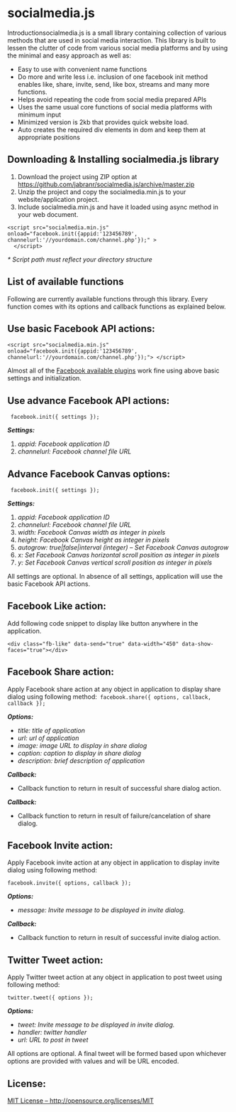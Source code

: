 <h1>socialmedia.js</h1>
<p>Introductionsocialmedia.js is a small library containing collection of various methods that are used in social media interaction. This library is built to lessen the clutter of code from various social media platforms and by using the minimal and easy approach as well as: </p>
<ul>
  <li>Easy to use with convenient name functions</li>
  <li>Do more and write less i.e. inclusion of one facebook init method enables like, share, invite, send, like box, streams and many more functions.</li>
  <li>Helps avoid repeating the code from social media prepared APIs</li>
  <li>Uses the same usual core functions of social media platforms with minimum input</li>
  <li>Minimized version is 2kb that provides quick website load.</li>
  <li>Auto creates the required div elements in dom and keep them at appropriate positions</li>
</ul>
<h2> Downloading &amp; Installing socialmedia.js library </h2>
<ol>
  <li>Download the project using ZIP option at <a href="https://github.com/jabranr/socialmedia.js/archive/master.zip">https://github.com/jabranr/socialmedia.js/archive/master.zip</a></li>
  <li>Unzip the project and copy the socialmedia.min.js to your website/application project.</li>
  <li>Include socialmedia.min.js and have it loaded using async method in your web document.</li>
</ol>
<p><code>&lt;script src="socialmedia.min.js" onload="facebook.init({appid:'123456789', channelurl:'//yourdomain.com/channel.php'});" &gt;
  &lt;/script&gt;</code></p>
<p><em>* Script path must reflect your directory structure</em></p>
<h2>List of available functions </h2>
<p>Following are currently available functions through this library. Every function comes with its options and callback functions as explained below.</p>
<h2> Use basic Facebook API actions: </h2>
<p><code>&lt;script src="socialmedia.min.js" onload="facebook.init({appid:'123456789', channelurl:'//yourdomain.com/channel.php'});"&gt; </code><code>&lt;/script&gt;</code></p>
<p>Almost all of the <a href="https://developers.facebook.com/docs/plugins/" target="_blank">Facebook available plugins</a> work fine using above basic settings and initialization.</p>
<h2> Use advance Facebook API actions:</h2>
<p><code> facebook.init({ settings }); </code> </p>
<p><strong><em>Settings:</em></strong> </p>
<ol>
  <li><em> appid: Facebook application ID </em> </li>
  <li><em> channelurl: Facebook channel file URL </em> </li>
</ol>
<h2> Advance Facebook Canvas options:</h2>
<p><code> facebook.init({ settings });</code></p>
<p><strong><em>Settings: </em></strong></p>
<ol>
  <li><em> appid: Facebook application ID </em> </li>
  <li><em> channelurl: Facebook channel file URL </em> </li>
  <li><em> width: Facebook Canvas width as integer in pixels </em> </li>
  <li><em> height: Facebook Canvas height as integer in pixels </em> </li>
  <li><em> autogrow: true|false|interval (integer) – Set Facebook Canvas autogrow </em> </li>
  <li><em> x: Set Facebook Canvas horizontal scroll position as integer in pixels </em> </li>
  <li><em> y: Set Facebook Canvas vertical scroll position as integer in pixels </em> </li>
</ol>
<p> All settings are optional. In absence of all settings, application will use the basic Facebook API actions.</p>
<h2>Facebook Like action:</h2>
<p>Add following code snippet to display like button anywhere in the application.</p>
<p><code>&lt;div class="fb-like" data-send="true" data-width="450" data-show-faces="true"&gt;&lt;/div&gt;</code></p>
<h2>Facebook Share action:</h2>
<p>Apply Facebook share action at any object in application to display share dialog using following method:<code> facebook.share({ options, callback, callback });</code></p>
<p><strong> <em>Options:</em></strong></p>
<ul>
  <li><em> title: title of application </em> </li>
  <li><em> url: url of application </em> </li>
  <li><em> image: image URL to display in share dialog </em> </li>
  <li><em> caption: caption to display in share dialog </em> </li>
  <li><em> description: brief description of application </em> </li>
</ul>
<p> <em><strong>Callback:</strong></em><strong></strong></p>
<ul>
  <li>Callback function to return in result of successful share dialog action.</li>
</ul>
<p><strong><em>Callback:</em></strong></p>
<ul>
  <li>Callback function to return in result of failure/cancelation of share dialog.</li>
</ul>
<h2>Facebook Invite action:</h2>
<p>Apply Facebook invite action at any object in application to display invite dialog using following method:</p>
<p><code>facebook.invite({ options, callback });</code></p>
<p><em><strong>Options: </strong></em><strong></strong></p>
<ul>
  <li><em> message: Invite message to be displayed in invite dialog. </em> </li>
</ul>
<p> <em><strong>Callback:</strong></em><strong></strong></p>
<ul>
  <li>Callback function to return in result of successful invite dialog action.</li>
</ul>
<h2>Twitter Tweet action:</h2>
<p>Apply Twitter tweet action at any object in application to post tweet using following method:</p>
<p><code>twitter.tweet({ options });</code></p>
<p><strong><em>Options:</em></strong></p>
<ul>
  <li><em> tweet: Invite message to be displayed in invite dialog. </em> </li>
  <li><em> handler: twitter handler </em> </li>
  <li><em> url: URL to post in tweet </em> </li>
</ul>
<p> All options are optional. A final tweet will be formed based upon whichever options are provided with values and will be URL encoded.</p>
<h2>License:</h2>
<p><a target="_blank" href="http://opensource.org/licenses/MIT">MIT License – http://opensource.org/licenses/MIT</a></p>

